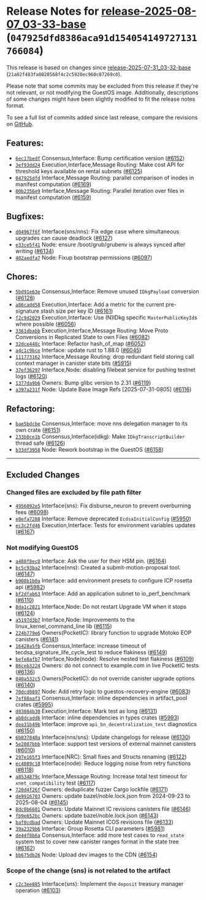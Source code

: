 Release Notes for [release-2025-08-07\_03-33-base](https://github.com/dfinity/ic/tree/release-2025-08-07_03-33-base) (`047925dfd8386aca91d154054149727131766084`)
=================================================================================================================================================================

This release is based on changes since [release-2025-07-31\_03-32-base](https://dashboard.internetcomputer.org/release/21a02f483fa8028568f4c2c5920ec960c87269c0) (`21a02f483fa8028568f4c2c5920ec960c87269c0`).

Please note that some commits may be excluded from this release if they're not relevant, or not modifying the GuestOS image.
Additionally, descriptions of some changes might have been slightly modified to fit the release notes format.

To see a full list of commits added since last release, compare the revisions on [GitHub](https://github.com/dfinity/ic/compare/release-2025-07-31_03-32-base...release-2025-08-07_03-33-base).

Features:
---------

* [`6ec17bedf`](https://github.com/dfinity/ic/commit/6ec17bedf) Consensus,Interface: Bump certification version ([#6152](https://github.com/dfinity/ic/pull/6152))
* [`3ef93dd24`](https://github.com/dfinity/ic/commit/3ef93dd24) Execution,Interface,Message Routing: Make cost API for threshold keys available on rental subnets ([#6125](https://github.com/dfinity/ic/pull/6125))
* [`047925dfd`](https://github.com/dfinity/ic/commit/047925dfd) Interface,Message Routing: parallel comparison of inodes in manifest computation ([#6169](https://github.com/dfinity/ic/pull/6169))
* [`00b2356e9`](https://github.com/dfinity/ic/commit/00b2356e9) Interface,Message Routing: Parallel iteration over files in manifest computation ([#6159](https://github.com/dfinity/ic/pull/6159))

Bugfixes:
---------

* [`d04967f6f`](https://github.com/dfinity/ic/commit/d04967f6f) Interface(sns/nns): Fix edge case where simultaneous upgrades can cause deadlock ([#6127](https://github.com/dfinity/ic/pull/6127))
* [`e33ce5f41`](https://github.com/dfinity/ic/commit/e33ce5f41) Node: ensure /boot/grub/grubenv is always synced after writing ([#6134](https://github.com/dfinity/ic/pull/6134))
* [`402aedfa7`](https://github.com/dfinity/ic/commit/402aedfa7) Node: Fixup bootstrap permissions ([#6097](https://github.com/dfinity/ic/pull/6097))

Chores:
-------

* [`5bd91e63e`](https://github.com/dfinity/ic/commit/5bd91e63e) Consensus,Interface: Remove unused `IDkgPayload` conversion ([#6128](https://github.com/dfinity/ic/pull/6128))
* [`a86cadd58`](https://github.com/dfinity/ic/commit/a86cadd58) Execution,Interface: Add a metric for the current pre-signature stash size per key ID ([#6161](https://github.com/dfinity/ic/pull/6161))
* [`f2c9d2029`](https://github.com/dfinity/ic/commit/f2c9d2029) Execution,Interface: Use (N)IDkg specific `MasterPublicKeyId`s where possible ([#6056](https://github.com/dfinity/ic/pull/6056))
* [`3361dbabb`](https://github.com/dfinity/ic/commit/3361dbabb) Execution,Interface,Message Routing: Move Proto Conversions in Replicated State to own Files ([#6082](https://github.com/dfinity/ic/pull/6082))
* [`32dce448c`](https://github.com/dfinity/ic/commit/32dce448c) Interface: Refactor hash\_of\_map ([#6052](https://github.com/dfinity/ic/pull/6052))
* [`a4c1c9bce`](https://github.com/dfinity/ic/commit/a4c1c9bce) Interface: update rust to 1.88.0 ([#6045](https://github.com/dfinity/ic/pull/6045))
* [`111773162`](https://github.com/dfinity/ic/commit/111773162) Interface,Message Routing: drop redundant field storing call context manager in canister state bits ([#5915](https://github.com/dfinity/ic/pull/5915))
* [`37ef36297`](https://github.com/dfinity/ic/commit/37ef36297) Interface,Node: disabling filebeat service for pushing testnet logs ([#6120](https://github.com/dfinity/ic/pull/6120))
* [`1377da9b6`](https://github.com/dfinity/ic/commit/1377da9b6) Owners: Bump glibc version to 2.31 ([#6119](https://github.com/dfinity/ic/pull/6119))
* [`a397a231f`](https://github.com/dfinity/ic/commit/a397a231f) Node: Update Base Image Refs [2025-07-31-0805] ([#6116](https://github.com/dfinity/ic/pull/6116))

Refactoring:
------------

* [`bae5bdcbe`](https://github.com/dfinity/ic/commit/bae5bdcbe) Consensus,Interface: move nns delegation manager to its own crate ([#6151](https://github.com/dfinity/ic/pull/6151))
* [`233b0ce1b`](https://github.com/dfinity/ic/commit/233b0ce1b) Consensus,Interface(idkg): Make `IDkgTranscriptBuilder` thread safe ([#6126](https://github.com/dfinity/ic/pull/6126))
* [`b33df3958`](https://github.com/dfinity/ic/commit/b33df3958) Node: Rework bootstrap in the GuestOS ([#6158](https://github.com/dfinity/ic/pull/6158))

---------------------------------------

## Excluded Changes

### Changed files are excluded by file path filter
* [`4956092e5`](https://github.com/dfinity/ic/commit/4956092e5) Interface(sns): Fix disburse\_neuron to prevent overburning fees ([#6098](https://github.com/dfinity/ic/pull/6098))
* [`e8efa7288`](https://github.com/dfinity/ic/commit/e8efa7288) Interface: Remove deprecated `EcdsaInitialConfig` ([#5950](https://github.com/dfinity/ic/pull/5950))
* [`ec3c2fd46`](https://github.com/dfinity/ic/commit/ec3c2fd46) Execution,Interface: Tests for environment variables updates ([#6167](https://github.com/dfinity/ic/pull/6167))

### Not modifying GuestOS
* [`a488f8ec0`](https://github.com/dfinity/ic/commit/a488f8ec0) Interface: Ask the user for their HSM pin. ([#6164](https://github.com/dfinity/ic/pull/6164))
* [`bc5c93ba2`](https://github.com/dfinity/ic/commit/bc5c93ba2) Interface(nns): Created a submit-motion-proposal tool. ([#6147](https://github.com/dfinity/ic/pull/6147))
* [`b908b1b0a`](https://github.com/dfinity/ic/commit/b908b1b0a) Interface: add environment presets to configure ICP rosetta api ([#5982](https://github.com/dfinity/ic/pull/5982))
* [`bf2dfab63`](https://github.com/dfinity/ic/commit/bf2dfab63) Interface: Add an application subnet to io\_perf\_benchmark ([#6110](https://github.com/dfinity/ic/pull/6110))
* [`8da1c2821`](https://github.com/dfinity/ic/commit/8da1c2821) Interface,Node: Do not restart Upgrade VM when it stops ([#6124](https://github.com/dfinity/ic/pull/6124))
* [`a5197d3b7`](https://github.com/dfinity/ic/commit/a5197d3b7) Interface,Node: Improvements to the linux\_kernel\_command\_line lib ([#6115](https://github.com/dfinity/ic/pull/6115))
* [`224b779e6`](https://github.com/dfinity/ic/commit/224b779e6) Owners(PocketIC): library function to upgrade Motoko EOP canisters ([#6141](https://github.com/dfinity/ic/pull/6141))
* [`16428a5fb`](https://github.com/dfinity/ic/commit/16428a5fb) Consensus,Interface: increase timeout of tecdsa\_signature\_life\_cycle\_test to reduce flakiness ([#6149](https://github.com/dfinity/ic/pull/6149))
* [`befe8afb7`](https://github.com/dfinity/ic/commit/befe8afb7) Interface,Node(node): Resolve nested test flakiness ([#6109](https://github.com/dfinity/ic/pull/6109))
* [`86ceb3224`](https://github.com/dfinity/ic/commit/86ceb3224) Owners: do not connect to example.com in live PocketIC tests ([#6136](https://github.com/dfinity/ic/pull/6136))
* [`040a532c5`](https://github.com/dfinity/ic/commit/040a532c5) Owners(PocketIC): do not override canister upgrade options ([#6140](https://github.com/dfinity/ic/pull/6140))
* [`70dcd0897`](https://github.com/dfinity/ic/commit/70dcd0897) Node: Add retry logic to guestos-recovery-engine ([#6083](https://github.com/dfinity/ic/pull/6083))
* [`7ef88aaf3`](https://github.com/dfinity/ic/commit/7ef88aaf3) Consensus,Interface: inline dependencies in artifact\_pool crates ([#5995](https://github.com/dfinity/ic/pull/5995))
* [`d83084b30`](https://github.com/dfinity/ic/commit/d83084b30) Execution,Interface: Mark test as long ([#6131](https://github.com/dfinity/ic/pull/6131))
* [`ab8dcadd6`](https://github.com/dfinity/ic/commit/ab8dcadd6) Interface: inline dependencies in types crates ([#5993](https://github.com/dfinity/ic/pull/5993))
* [`dea31b49b`](https://github.com/dfinity/ic/commit/dea31b49b) Interface: improve `api_bn_decentralization_test` diagnostics ([#6150](https://github.com/dfinity/ic/pull/6150))
* [`6b037840a`](https://github.com/dfinity/ic/commit/6b037840a) Interface(nns/sns): Update changelogs for release ([#6130](https://github.com/dfinity/ic/pull/6130))
* [`5e2807bbb`](https://github.com/dfinity/ic/commit/5e2807bbb) Interface: support test versions of external mainnet canisters ([#6010](https://github.com/dfinity/ic/pull/6010))
* [`297e165f3`](https://github.com/dfinity/ic/commit/297e165f3) Interface(NRC): Small fixes and Structs renaming ([#6122](https://github.com/dfinity/ic/pull/6122))
* [`ec4089c18`](https://github.com/dfinity/ic/commit/ec4089c18) Interface(node): Reduce logging noise from retry functions ([#6118](https://github.com/dfinity/ic/pull/6118))
* [`a8534879c`](https://github.com/dfinity/ic/commit/a8534879c) Interface,Message Routing: Increase total test timeout for `xnet_compatibility` test ([#6117](https://github.com/dfinity/ic/pull/6117))
* [`720d4f26f`](https://github.com/dfinity/ic/commit/720d4f26f) Owners: deduplicate fuzzer Cargo lockfile ([#6171](https://github.com/dfinity/ic/pull/6171))
* [`de9916703`](https://github.com/dfinity/ic/commit/de9916703) Owners: update bazel/noble.lock.json from 2024-09-23 to 2025-08-04 ([#6145](https://github.com/dfinity/ic/pull/6145))
* [`8dc0b6601`](https://github.com/dfinity/ic/commit/8dc0b6601) Owners: Update Mainnet IC revisions canisters file ([#6146](https://github.com/dfinity/ic/pull/6146))
* [`fb9e652bc`](https://github.com/dfinity/ic/commit/fb9e652bc) Owners: update bazel/noble.lock.json ([#6143](https://github.com/dfinity/ic/pull/6143))
* [`baf0cdbad`](https://github.com/dfinity/ic/commit/baf0cdbad) Owners: Update Mainnet ICOS revisions file ([#6133](https://github.com/dfinity/ic/pull/6133))
* [`39a2329b6`](https://github.com/dfinity/ic/commit/39a2329b6) Interface: Group Rosetta CLI parameters ([#5981](https://github.com/dfinity/ic/pull/5981))
* [`de44f8b6a`](https://github.com/dfinity/ic/commit/de44f8b6a) Consensus,Interface: add more test cases to `read_state` system test to cover new canister ranges format in the state tree ([#6162](https://github.com/dfinity/ic/pull/6162))
* [`bb675db26`](https://github.com/dfinity/ic/commit/bb675db26) Node: Upload dev images to the CDN ([#6154](https://github.com/dfinity/ic/pull/6154))

### Scope of the change (sns) is not related to the artifact
* [`c2c3ee885`](https://github.com/dfinity/ic/commit/c2c3ee885) Interface(sns): Implement the `deposit` treasury manager operation ([#6103](https://github.com/dfinity/ic/pull/6103))
